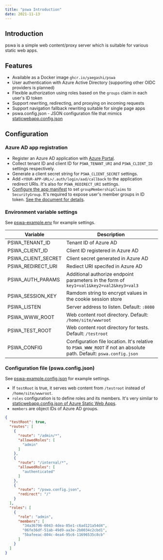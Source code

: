 ```yaml
---
title: "pswa Introduction"
date: 2021-11-13
---
```

## Introduction

pswa is a simple web content/proxy server which is suitable for various static web apps.

## Features

- Available as a Docker image `ghcr.io/yaegashi/pswa`
- User authentication with Azure Active Directory (supporting other OIDC providers is planned)
- Flexible authorization using roles based on the `groups` claim in each user's ID token
- Support rewriting, redirecting, and proxying on incoming requests
- Support navigation fallback rewriting suitable for single page apps
- pswa.config.json - JSON configuration file that mimics [staticwebapp.config.json](https://docs.microsoft.com/en-us/azure/static-web-apps/configuration)

## Configuration

### Azure AD app registration

- Register an Azure AD application with [Azure Portal](https://portal.azure.com).
- Collect tenant ID and client ID for `PSWA_TENANT_URI` and `PSWA_CLIENT_ID` settings respectively.
- Generate a client secret string for `PSWA_CLIENT_SECRET` settings.
- Add `<YOUR-APP-URL>/.auth/login/aad/callback` to the application redirect URIs.  It's also for `PSWA_REDIRECT_URI` settings.
- [Configure the app manifest](https://docs.microsoft.com/en-us/azure/active-directory/develop/reference-app-manifest#configure-the-app-manifest) to set `groupMembershipClaims` to `SecurityGroup`.
It's required to expose user's member groups in ID token.
[See the document for details](https://docs.microsoft.com/en-us/azure/active-directory/develop/reference-app-manifest#groupmembershipclaims-attribute).

### Environment variable settings

See [pswa-example.env](pswa-example.env) for example settings.

|Variable|Description|
|---|---|
|PSWA_TENANT_ID|Tenant ID of Azure AD|
|PSWA_CLIENT_ID|Client ID registered in Azure AD|
|PSWA_CLIENT_SECRET|Client secret generated in Azure AD|
|PSWA_REDIRECT_URI|Rediect URI specifed in Azure AD|
|PSWA_AUTH_PARAMS|Additional authorize endpoint parameters in the form of `key1=val1&key2=val2&key3=val3`|
|PSWA_SESSION_KEY|Ramdom string to encrypt values in the cookie session store|
|PSWA_LISTEN|Server address to listen.  Default: `:8080`|
|PSWA_WWW_ROOT|Web content root directory.  Default: `/home/site/wwwroot`|
|PSWA_TEST_ROOT|Web content root directory for tests.  Default: `/testroot`|
|PSWA_CONFIG|Configuration file location.  It's relative to `PSWA_WWW_ROOT` if not an absolute path.  Default: `pswa.config.json`|

### Configuration file (pswa.config.json)

See [pswa-example.config.json](pswa-example.config.json) for example settings.

- If `testRoot` is true, it serves web content from `/testroot` instead of `/home/site/wwwroot`.
- `roles` configuration is to define roles and its members.  It's very similar to [staticwebapp.config.json of Azure Static Web Apps](https://docs.microsoft.com/en-us/azure/static-web-apps/configuration).
- `members` are object IDs of Azure AD groups.

```json
{
  "testRoot": true,
  "routes": [
    {
      "route": "/admin/*",
      "allowedRoles": [
        "admin"
      ]
    },
    {
      "route": "/internal/*",
      "allowedRoles": [
        "authenticated"
      ]
    },
    {
      "route": "/pswa.config.json",
      "redirect": "/"
    }
  ],
  "roles": [
    {
      "role": "admin",
      "members": [
        "34a36796-6043-4dea-85e1-c6ad121a54d4",
        "06fe36df-51ab-49d9-aa3e-2b0034c2cbd1",
        "5bafeeac-804c-4ea4-95c6-11696535c8cb"
      ]
    }
  ]
}
```
